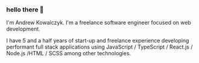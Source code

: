### hello there 👋

I'm Andrew Kowalczyk. I'm a freelance software engineer focused on web development.

I have 5 and a half years of start-up and freelance experience developing performant full stack applications using JavaScript / TypeScript / React.js / Node.js /HTML / SCSS among other technologies.
